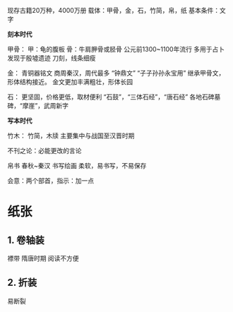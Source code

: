 现存古籍20万种，4000万册
载体：甲骨，金，石，竹简，帛，纸
基本条件：文字

**刻本时代**

甲骨：
甲：龟的腹板
骨：牛肩胛骨或胫骨
公元前1300~1100年流行
多用于占卜
发现于殷墟遗迹
刀刻，线条细瘦

金：
青铜器铭文
商周秦汉，周代最多
“钟鼎文”
“子子孙孙永宝用”
继承甲骨文，形体结构接近。
金文更加丰满粗壮，形体长园

石：
更坚固，价格更低，取材便利
“石鼓”，“三体石经”，“唐石经”
各地石碑墓碑，“摩崖”，武周新字

**写本时代**

竹木：
竹简，木牍
主要集中与战国至汉晋时期

不刊之论：必能更改的言论

帛书
春秋~秦汉
书写绘画
柔软，易书写，不易保存


会意：两个部首，指示：加一点


# 纸张
## 1. 卷轴装
褾带
隋唐时期
阅读不方便
## 2. 折装
易断裂